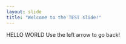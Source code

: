 ```yaml
---
layout: slide
title: "Welcome to the TEST slide!"
---
```

HELLO WORLD
Use the left arrow to go back!

